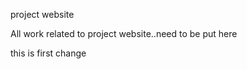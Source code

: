  project website

 All work related to project website..need to be put here 

 this is first change
